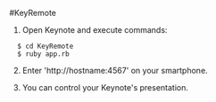 #KeyRemote

1. Open Keynote and execute commands:

```
  $ cd KeyRemote
  $ ruby app.rb
```

2. Enter 'http://hostname:4567' on your smartphone.

3. You can control your Keynote's presentation.
